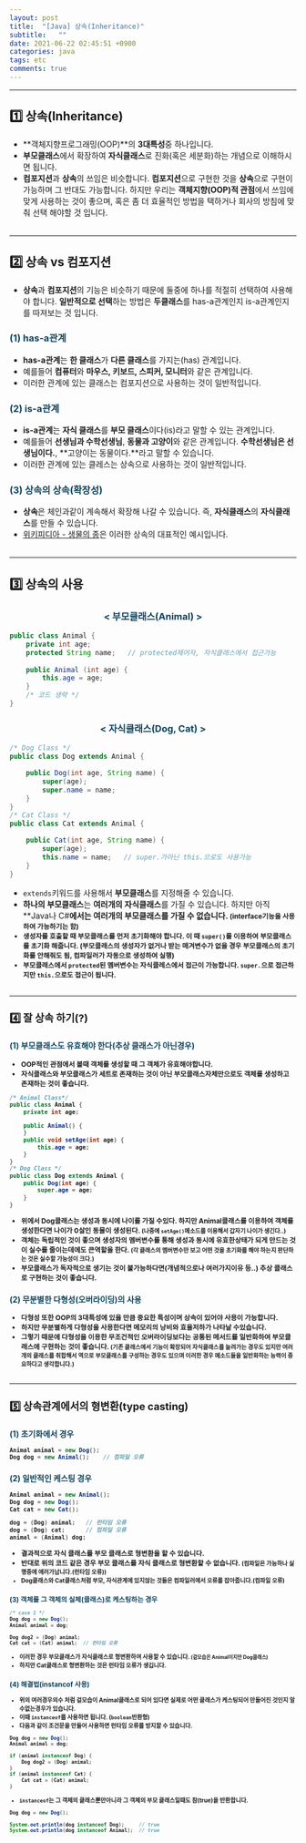 ```yaml
---
layout: post
title:  "[Java] 상속(Inheritance)"
subtitle:   ""
date: 2021-06-22 02:45:51 +0900
categories: java
tags: etc
comments: true
---
```


* * *
## 1️⃣ 상속(Inheritance)

* **객체지향프로그래밍(OOP)**의 **3대특성**중 하나입니다.
* **부모클래스**에서 확장하여 **자식클래스**로 진화(혹은 세분화)하는 개념으로 이해하시면 됩니다.
* **컴포지션**과 **상속**의 쓰임은 비슷합니다. **컴포지션**으로 구현한 것을 **상속**으로 구현이 가능하며 그 반대도 가능합니다. 하지만 우리는 **객체지향(OOP)적 관점**에서 쓰임에 맞게 사용하는 것이 좋으며, 혹은 좀 더 효율적인 방법을 택하거나 회사의 방침에 맞춰 선택 해야할 것 입니다.
<br><br>

* * *
## 2️⃣ 상속 vs 컴포지션

* **상속**과 **컴포지션**의 기능은 비슷하기 때문에 둘중에 하나를 적절히 선택하여 사용해야 합니다. **일반적으로 선택**하는 방법은 **두클래스**를 <rd>has-a관계인지 is-a관계</rd>인지를 따져보는 것 입니다.
<h3 style="color:#0e435c;">(1) has-a관계</h3>

* <b><rd>has-a관계</rd></b>는 **한 클래스**가 **다른 클래스**를 가지는(has) 관계입니다.
* 예를들어 **컴퓨터**와 **마우스, 키보드, 스피커, 모니터**와 같은 관계입니다.
* 이러한 관계에 있는 클래스는 <rd>컴포지션</rd>으로 사용하는 것이 일반적입니다.

<h3 style="color:#0e435c;">(2) is-a관계</h3>

* <b><rd>is-a관계</rd></b>는 **자식 클래스**를 **부모 클래스**이다(is)라고 말할 수 있는 관계입니다.
* 예를들어 **선생님과 수학선생님**, **동물과 고양이**와 같은 관계입니다. **수학선생님은 선생님이다.**, **고양이는 동물이다.**라고 말할 수 있습니다.
* 이러한 관계에 있는 클레스는 <rd>상속</rd>으로 사용하는 것이 일반적입니다.

<h3 style="color:#0e435c;">(3) 상속의 상속(확장성)</h3>

* **상속**은 체인과같이 계속해서 <rd>확장</rd>해 나갈 수 있습니다. 즉, **자식클래스**의 **자식클래스**를 만들 수 있습니다.
* <a href="https://ko.wikipedia.org/wiki/%EC%83%9D%EB%AC%BC_%EB%B6%84%EB%A5%98">위키피디아 - 생물의 종</a>은 이러한 상속의 대표적인 예시입니다.
<br><br>

* * *
## 3️⃣ 상속의 사용

<h3 align="middle" style="color:#0e435c;">&lt; 부모클래스(Animal) &gt;</h3>

```java
public class Animal {
    private int age;
    protected String name;   // protected제어자, 자식클래스에서 접근가능
    
    public Animal (int age) {
        this.age = age;
    }
    /* 코드 생략 */
}
```

<h3 align="middle" style="color:#0e435c;">&lt; 자식클래스(Dog, Cat) &gt;</h3>

```java
/* Dog Class */
public class Dog extends Animal {

    public Dog(int age, String name) {
        super(age);
        super.name = name;
    }
}
/* Cat Class */
public class Cat extends Animal {

    public Cat(int age, String name) {
        super(age);
        this.name = name;   // super.가아닌 this.으로도 사용가능
    }
}
```

* `extends`키워드를 사용해서 **부모클래스**를 지정해줄 수 있습니다.
* **하나의 부모클래스**는 **여러개의 자식클래스**를 가질 수 있습니다. 하지만 아직 **Java나 C#**에서는 **여러개의 부모클래스를 가질 수 없습니다.**<b style="font-size:85%"> (**interface**기능을 사용하여 가능하기는 함)**
* 생성자를 호출할 때 <rd>부모클래스를 먼저 초기화</rd>해야 합니다. 이 때 `super()`를 이용하여 부모클래스를 초기화 해줍니다. <b style="font-size=85%">(부모클래스의 생성자가 없거나 받는 매겨변수가 없을 경우 부모클래스의 초기화를 안해줘도 됨, 컴파일러가 자동으로 생성하여 실행)</b>
* **부모클래스**에서 `protected`된 멤버변수는 **자식클레스**에서 접근이 가능합니다. `super.`으로 접근하지만 `this.`으로도 접근이 됩니다.
<br><br>

* * *
## 4️⃣ 잘 상속 하기(?)
<h3 style="color:#0e435c;">(1) 부모클래스도 유효해야 한다(추상 클래스가 아닌경우)</h3>

* **OOP**적인 관점에서 볼때 **객체**를 생성할 때 그 객체가 <rd>유효해야합니다.</rd>
* **자식클래스**와 **부모클래스**가 세트로 존재하는 것이 아닌 **부모클래스**자체만으로도 **객체**를 생성하고 존재하는 것이 좋습니다.

```java
/* Animal Class*/
public class Animal {
    private int age;

    public Animal() {
    }
    public void setAge(int age) {
        this.age = age;
    }
}
/* Dog Class */
public class Dog extends Animal {
    public Dog(int age) {
        super.age = age;
    }
}
```

* 위에서 **Dog**클래스는 생성과 동시에 나이를 가질 수있다. 하지만 **Animal**클래스를 이용하여 **객체**를 생성한다면 **나이가 0살인 동물**이 생성된다. <b style="font-size:85%">(나중에 `setAge()`메소드를 이용해서 갑자기 나이가 생긴다..)</b>
* **객체**는 **독립적**인 것이 좋으며 생성자의 **멤버변수**를 통해 <rd>생성과 동시에 유효한</rd>상태가 되게 만드는 것이 <rd>실수를 줄이는데에도 큰역할</rd>을 한다. <b style="font-size:85%">(각 클래스의 멤버변수만 보고 어떤 것을 초기화를 해야 하는지 판단하는 것은 실수할 가능성이 크다.)</b>
* **부모클래스**가 <rd>독자적으로 생기는 것이 불가능</rd>하다면(개념적으로나 여러가지이유 등..) <rd>추상 클래스</rd>로 구현하는 것이 좋습니다.

<h3 style="color:#0e435c;">(2) 무분별한 다형성(오버라이딩)의 사용</h3>

* **다형성** 또한 **OOP의 3대특성**에 있을 만큼 중요한 특성이며 **상속**이 있어야 사용이 가능합니다.
* 하지만 무분별하게 **다형성**을 사용한다면 <rd>메모리의 낭비와 효율저하</rd>가 나타날 수있습니다.
* 그렇기 때문에 **다형성**을 이용한 무조건적인 **오버라이딩**보다는 **공통된 메서드**를 <rd>일반화</rd>하여 부모클래스에 구현하는 것이 좋습니다. <b style="font-size:85%">(기존 클래스에서 기능이 확장되어 자식클래스를 늘려가는 경우도 있지만 여러개의 클래스를 취합해서 역으로 부모클래스를 구성하는 경우도 있으며 이러한 경우 **메소드들을 일반화**하는 능력이 중요하다고 생각합니다.)</b>
<br><br>

* * *
## 5️⃣ 상속관계에서의 형변환(type casting)
<h3 style="color:#0e435c;">(1) 초기화에서 경우</h3>

```java
Animal animal = new Dog(); 
Dog dog = new Animal();    // 컴파일 오류
```

<h3 style="color:#0e435c;">(2) 일반적인 케스팅 경우</h3>

```java
Animal animal = new Animal();
Dog dog = new Dog();
Cat cat = new Cat();

dog = (Dog) animal;   // 런타임 오류
dog = (Dog) cat;      // 컴파일 오류
animal = (Animal) dog;
```

* 결과적으로 **자식 클래스**를 **부모 클래스**로 **형변환**을 할 수 있습니다.
* 반대로 위의 코드 같은 경우 <rd>부모 클래스를 자식 클래스로 형변환할 수 없습니다.</rd> <b style="font-size:85%">(컴파일은 가능하나 <rd>실행중</rd>에 에러가납니다.(런타임 오류))</rd>
* **Dog클래스와 Cat클래스**처럼 부모, 자식관계에 있지않는 것들은 <rd>컴파일러에서 오류를 잡아줍니다.(컴파일 오류)</rd>

<h3 style="color:#0e435c;">(3) 객체를 그 객체의 실체(클래스)로 케스팅하는 경우</h3>

```java
/* case 1 */
Dog dog = new Dog();
Animal animal = dog;

Dog dog2 = (Dog) animal;
Cat cat = (Cat) animal;  // 런타임 오류
```

* 이러한 경우 **부모클래스**가 **자식클래스**로 **형변환**하여 사용할 수 있습니다. <b style="font-size:85%">(겉모습은 Animal이지만 Dog클래스)</b>
* 하지만 **Cat클래스**로 **형변환**하는 것은 **런타임 오류**가 생깁니다.

<h3 style="color:#0e435c;">(4) 해결법(instancof 사용)</h3>

* 위의 여러경우의수 처럼 겉모습이 **Animal**클래스로 되어 있다면 실제로 어떤 클래스가 **케스팅**되어 만들어진 것인지 알 수없는경우가 있습니다.
* 이때 `instanceof`를 사용하면 됩니다. (`boolean`반환형)
* 다음과 같이 조건문을 만들어 사용하면 **런타임 오류를 방지**할 수 있습니다.

```java
Dog dog = new Dog();
Animal animal = dog;

if (animal instanceof Dog) {
    Dog dog2 = (Dog) animal;
}
if (animal instanceof Cat) {
    Cat cat = (Cat) animal;
}
```

* `instanceof`는 **그 객체의 클래스**뿐만아니라 **그 객체의 부모 클래스**일때도 <rd>참(true)</rd>을 반환합니다.

```java
Dog dog = new Dog();

System.out.println(dog instanceof Dog);     // true
System.out.println(dog instanceof Animal);  // true
```